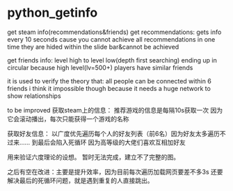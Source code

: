 # python_getinfo
get steam info(recommendations&amp;friends)
get recommendations:
gets info every 10 seconds
cause you cannot achieve all recommendations in one time
they are hided within the slide bar&cannot be achieved

get friends info:
level high to level low(depth first searching)
ending up in circular
because high level(lv=500+) players have similar friends

it is used to verify the theory that:
all people can be connected within 6 friends
i think it impossible though
because it needs a huge network to show relationships


to be improved
获取steam上的信息：
推荐游戏的信息是每隔10s获取一次
因为它会滚动播出，每次只能获得一个游戏的名称

获取好友信息：
以广度优先遍历每个人的好友列表（前6名）因为好友太多遍历不过来……
到最后会陷入死循环 因为高等级的大佬们喜欢互相加好友

用来验证六度理论的设想。
暂时无法完成，建立不了完整的图。

之后有空在改进：主要是提升效率，因为目前每次遍历加载网页要差不多3s
还要解决最后的死循环问题，就是遇到重复的人直接跳出。
